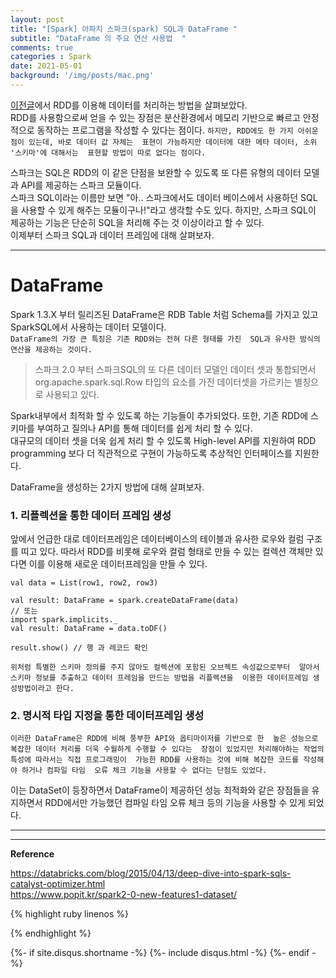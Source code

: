 ```yaml
---
layout: post
title: "[Spark] 아파치 스파크(spark) SQL과 DataFrame "
subtitle: "DataFrame 의 주요 연산 사용법  "    
comments: true
categories : Spark
date: 2021-05-01
background: '/img/posts/mac.png'
---
```


[이전글](https://wonyong-jang.github.io/bigdata/2021/04/11/BigData-Spark.html)에서 RDD를 
이용해 데이터를 처리하는 방법을 살펴보았다.   
RDD를 사용함으로써 얻을 수 있는 장점은 분산환경에서 메모리 기반으로 빠르고 
안정적으로 동작하는 프로그램을 작성할 수 있다는 점이다.
`하지만, RDD에도 한 가지 아쉬운 점이 있는데, 바로 데이터 값 자체는 
표현이 가능하지만 데이터에 대한 메타 데이터, 소위 '스키마'에 대해서는 
표현할 방법이 따로 없다는 점이다.`    

스파크는 SQL은 RDD의 이 같은 단점을 보완할 수 있도록 또 다른 유형의 
데이터 모델과 API를 제공하는 스파크 모듈이다.   
스파크 SQL이라는 이름만 보면 "아.. 스파크에서도 데이터 베이스에서 
사용하던 SQL을 사용할 수 있게 해주는 모듈이구나!"라고 생각할 수도 
있다. 
하지만, 스파크 SQL이 제공하는 기능은 단순히 SQL을 처리해 주는 것 
이상이라고 할 수 있다.   
이제부터 스파크 SQL과 데이터 프레임에 대해 살펴보자.     

- - - 

# DataFrame      

Spark 1.3.X 부터 릴리즈된 DataFrame은 RDB Table 처럼 Schema를 가지고 있고 SparkSQL에서 사용하는 데이터 모델이다.   
`DataFrame의 가장 큰 특징은 기존 RDD와는 전혀 다른 형태를 가진 
SQL과 유사한 방식의 연산을 제공하는 것이다.`    

> 스파크 2.0 부터 스파크SQL의 또 다른 데이터 모델인 데이터 셋과 
통합되면서 org.apache.spark.sql.Row 타입의 요소를 가진 데이터셋을 가르키는 
별칭으로 사용되고 있다.   

Spark내부에서 최적화 할 수 있도록 하는 기능들이 추가되었다. 또한, 기존 RDD에 
스키마를 부여하고 질의나 API를 통해 데이터를 쉽게 처리 할 수 있다.    
대규모의 데이터 셋을 더욱 쉽게 처리 할 수 있도록 High-level API를 지원하여 RDD programming 보다 
더 직관적으로 구현이 가능하도록 추상적인 인터페이스를 지원한다.   

DataFrame을 생성하는 2가지 방법에 대해 살펴보자.    

### 1. 리플렉션을 통한 데이터 프레임 생성    

앞에서 언급한 대로 데이터프레임은 데이터베이스의 테이블과 유사한 로우와 컬럼 구조를 띠고 있다. 따라서 
RDD를 비롯해 로우와 컬럼 형태로 만들 수 있는 컬렉션 객체만 있다면 이를 이용해 
새로운 데이터프레임을 만들 수 있다.     

```
val data = List(row1, row2, row3)

val result: DataFrame = spark.createDataFrame(data) 
// 또는
import spark.implicits._
val result: DataFrame = data.toDF()

result.show() // 행 과 레코드 확인   
```

`위처럼 특별한 스키마 정의를 주지 않아도 컬렉션에 포함된 오브젝트 속성값으로부터 
알아서 스키마 정보를 추출하고 데이터 프레임을 만드는 방법을 리플렉션을 
이용한 데이터프레임 생성방법이라고 한다.`     


### 2. 명시적 타입 지정을 통한 데이터프레임 생성      






`이러한 DataFrame은 RDD에 비해 풍부한 API와 옵티마이저를 기반으로 한 
높은 성능으로 복잡한 데이터 처리를 더욱 수월하게 수행할 수 있다는 
장점이 있었지만 처리해야하는 작업의 특성에 따라서는 직접 프로그래밍이 
가능한 RDD를 사용하는 것에 비해 복잡한 코드를 작성해야 하거나 컴파일 타임 
오류 체크 기능을 사용할 수 없다는 단점도 있었다.`    

이는 DataSet이 등장하면서 DataFrame이 제공하던 성능 최적화와 
같은 장점들을 유지하면서 RDD에서만 가능했던 컴파일 타임 
오류 체크 등의 기능을 사용할 수 있게 되었다.       

- - -






- - - 

**Reference**    

<https://databricks.com/blog/2015/04/13/deep-dive-into-spark-sqls-catalyst-optimizer.html>   
<https://www.popit.kr/spark2-0-new-features1-dataset/>    

{% highlight ruby linenos %}

{% endhighlight %}


{%- if site.disqus.shortname -%}
    {%- include disqus.html -%}
{%- endif -%}

